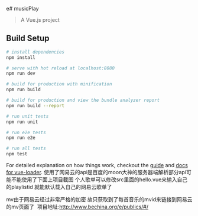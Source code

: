 
e# musicPlay

> A Vue.js project

## Build Setup

``` bash
# install dependencies
npm install

# serve with hot reload at localhost:8080
npm run dev

# build for production with minification
npm run build

# build for production and view the bundle analyzer report
npm run build --report

# run unit tests
npm run unit

# run e2e tests
npm run e2e

# run all tests
npm test
```

For detailed explanation on how things work, checkout the [guide](http://vuejs-templates.github.io/webpack/) and [docs for vue-loader](http://vuejs.github.io/vue-loader).
使用了网易云的api是百度的moon大神的服务器端解析部分api可能不能使用了下面上项目截图
个人歌单可以修改src里面的hello.vue来输入自己的playlistid 就能默认载入自己的网易云歌单了

mv由于网易云经过非常严格的加密 故只获取到了每首音乐的mvid来链接到网易云的mv页面了  项目地址:http://www.bechina.org/e/publics/#/
